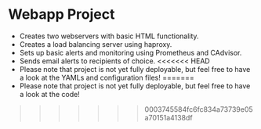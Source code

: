 # **Webapp Project**
- Creates two webservers with basic HTML functionality.
- Creates a load balancing server using haproxy.
- Sets up basic alerts and monitoring using Prometheus and CAdvisor.
- Sends email alerts to recipients of choice.
<<<<<<< HEAD
- Please note that project is not yet fully deployable, but feel free to have a look at the YAMLs and configuration files!
=======
- Please note that project is not yet fully deployable, but feel free to have a look at the code!
>>>>>>> 0003745584fc6fc834a73739e05a70151a4138df
